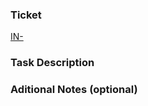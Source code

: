### Ticket
[IN-](https://netguru.atlassian.net/browse/CRAI-)


### Task Description
<!-- What should and what actually happens. -->


### Aditional Notes (optional)
<!-- Provide any additional notes: related PRs, screenshots, et al.). -->
